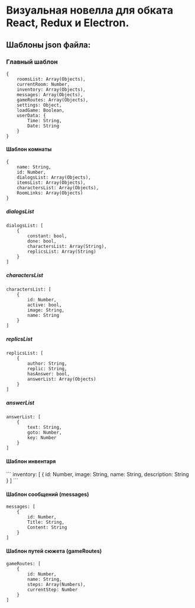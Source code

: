 <h1>Визуальная новелла для обката React, Redux и Electron.</h1>

<h2>Шаблоны json файла:</h2>

<h3>Главный шаблон</h3>

```
{
    roomsList: Array(Objects),
    currentRoom: Number,
    inventory: Array(Objects),
    messages: Array(Objects),
    gameRoutes: Array(Objects), 
    settings: Object,
    loadGame: Boolean,
    userData: {
        Time: String,
        Date: String
    }
}
```

<h4>Шаблон комнаты</h4>

```
{
    name: String,
    id: Number,
    dialogsList: Array(Objects),
    itemsList: Array(Objects),
    charactersList: Array(Objects),
    RoomLinks: Array(Objects)
}
```

<h5>dialogsList</h5>

```
dialogsList: [
    {
        constant: bool,
        done: bool,
        charactersList: Array(String),
        replicsList: Array(String)        
    }
]
```

<h5>charactersList</h5>

```
charactersList: [
    {
        id: Number,
        active: bool,
        image: String,
        name: String
    }
]
```

<h5>replicsList</h5>

```
replicsList: [
    {
        author: String,
        replic: String,
        hasAnswer: bool,
        answerList: Array(Objects)
    }
]
```

<h5>answerList</h5>

```
answerList: [
    {
        text: String,
        goto: Number,
        key: Number
    }
]
```

<h4>Шаблон инвентаря</h4>
```
inventory: [
    {
        id: Number,
        image: String,
        name: String,
        description: String
    } 
]
```

<h4>Шаблон сообщений (messages)</h4>

```
messages: [
    {
        id: Number,
        Title: String,
        Content: String
    }
]
```

<h4>Шаблон путей сюжета (gameRoutes)</h4>

```
gameRoutes: [
    {
        id: Number,
        name: String,
        steps: Array(Numbers),
        currentStep: Number
    }
]
```
